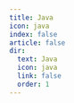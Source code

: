 ```yaml
---
title: Java
icon: java
index: false
article: false
dir:
  text: Java
  icon: java
  link: false
  order: 1
---
```

